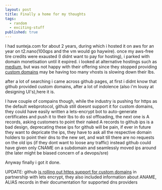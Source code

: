 ```yaml
---
layout: post
title: Finally a home for my thoughts
tags:
  - random
  - exciting-stuff
published: true
---
```

I had sunteja.com for about 2 years, during which i hosted it on aws for an year on t2.nano(100qps and the vm would go haywire). once my aws-free tire credits were exausted (I didnt want to pay for hosting), i parked with domain monetisation until it expired. i looked at alternative hostings such as [medium](https://medium.com), but was not happy with their offering since they stopped providing [custom domains](https://help.medium.com/hc/en-us/articles/115003053487-Custom-Domain-FAQ) may be having too many vhosts is slowing down their lbs.

after a lot of searching i came across github pages, at first i didnt know that github provided custom domains, after a lot of indolence (also i'm lousy at designing UI's),here it is.

I have couple of compains though, while the industry is pushing for https as the default webprotocol, github still doesnt support it for custom domains, they could have easily written a lets-encrypt bot to auto-generate certificates and push it to their lbs to do ssl offloading, the next one is A records, asking customers to point their naked A records to github ips is a bad design, deprecating these ips for github will be pain, if ever in future they want to depricate the ips, they have to ask all the respective domain holders to point their dns to the new set, and wait till there are no requests on the old ips (if they dont want to loose any traffic) instead github could have given only CNAME on a subdomain and seamlessly moved ips around (the later might be biased concern of a devops/sre)

Anyway finally i got it done.

UPDATE: github [is rolling out https support for custom domains](https://blog.github.com/2018-05-01-github-pages-custom-domains-https/) in partnership with lets encrypt, they also included information about ANAME, ALIAS records in their documentation for supported dns providers
